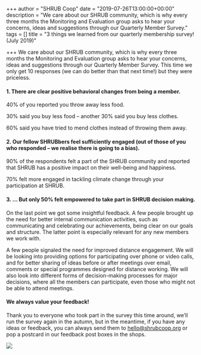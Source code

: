 +++
author = "SHRUB Coop"
date = "2019-07-26T13:00:00+00:00"
description = "We care about our SHRUB community, which is why every three months the Monitoring and Evaluation group asks to hear your concerns, ideas and suggestions through our Quarterly Member Survey."
tags = []
title = "3 things we learned from our quarterly membership survey! (July 2019)"

+++
We care about our SHRUB community, which is why every three months the Monitoring and Evaluation group asks to hear your concerns, ideas and suggestions through our Quarterly Member Survey. This time we only get 10 responses (we can do better than that next time!) but they were priceless.

#### **1. There are clear positive behavioral changes from being a member**.

40% of you reported you throw away less food.

30% said you buy less food – another 30% said you buy less clothes.

60% said you have tried to mend clothes instead of throwing them away.

#### 2. Our fellow SHRUBbers feel sufficiently engaged (out of those of you who responded – we realise there is going to a bias).

90% of the respondents felt a part of the SHRUB community and reported that SHRUB has a positive impact on their well-being and happiness.

70% felt more engaged in tackling climate change through your participation at SHRUB.

#### 3. … But only 50% felt empowered to take part in SHRUB decision making.

On the last point we got some insightful feedback. A few people brought up the need for better internal communication activities, such as communicating and celebrating our achievements, being clear on our goals and structure. The latter point is especially relevant for any new members we work with.

A few people signaled the need for improved distance engagement. We will be looking into providing options for participating over phone or video calls, and for better sharing of ideas before or after meetings over email, comments or special programmes designed for distance working. We will also look into different forms of decision-making processes for major decisions, where all the members can participate, even those who might not be able to attend meetings.

#### We always value your feedback!

Thank you to everyone who took part in the survey this time around, we’ll run the survey again in the autumn, but in the meantime, if you have any ideas or feedback, you can always send them to [hello@shrubcoop.org](mailto:hello@shrubcoop.org) or pop a postcard in our feedback post boxes in the shops.

![](https://res.cloudinary.com/shrub-co-op/image/upload/v1568671697/shrubcoop.org/media/IMG_20190726_154929-1024x768_dst3ls.jpg)